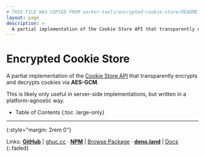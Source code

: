 ```yaml
---
# THIS FILE WAS COPIED FROM worker-tools/encrypted-cookie-store/README.md! DO NOT MODIFY DIRECTLY!
layout: page
description: >
  A partial implementation of the Cookie Store API that transparently encrypts and decrypts cookies via AES-GCM.
---
```


# Encrypted Cookie Store
A partial implementation of the [Cookie Store API](https://wicg.github.io/cookie-store)
that transparently encrypts and decrypts cookies via __AES-GCM__.

This is likely only useful in server-side implementations, 
but written in a platform-agnostic way.

<noscript></noscript>
* Table of Contents
{:toc .large-only}

***
{:style="margin: 2rem 0"}

Links:
[__GitHub__](https://github.com/worker-tools/encrypted-cookie-store)
| [ghuc.cc](https://ghuc.cc/worker-tools/encrypted-cookie-store/index.ts)
· [__NPM__](https://www.npmjs.com/package/@worker-tools/encrypted-cookie-store) 
| [Browse Package](https://unpkg.com/browse/@worker-tools/encrypted-cookie-store/)
· [__deno.land__](https://deno.land/x/encrypted_cookie_store)
| [Docs](https://doc.deno.land/https://raw.githubusercontent.com/worker-tools/encrypted-cookie-store/master/index.ts)
{:.faded}
<br/>